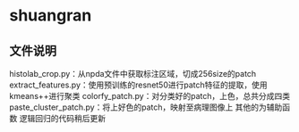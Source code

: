 # shuangran
## 文件说明
histolab_crop.py：从npda文件中获取标注区域，切成256size的patch
extract_features.py：使用预训练的resnet50进行patch特征的提取，使用kmeans++进行聚类
colorfy_patch.py：对分类好的patch，上色，总共分成四类
paste_cluster_patch.py：将上好色的patch，映射至病理图像上
其他的为辅助函数
逻辑回归的代码稍后更新

